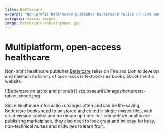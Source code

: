 ```yaml
---
title: Bettercare
excerpt: "Non-profit healthcare publisher Bettercare relies on Fire and Lion to develop and maintain its library of  open-access textbooks as books, ebooks and a website."
category: social-impact
image: bettercare-tablet-phone.jpg
---
```


# Multiplatform, open-access healthcare

Non-profit healthcare publisher [Bettercare](http://bettercare.co.za) relies on Fire and Lion to develop and maintain its library of  open-access textbooks as books, ebooks and a website.

![Bettercare on tablet and phone]({{ site.baseurl}}/images/bettercare-tablet-phone.jpg)

Since healthcare information changes often and can be life-saving, Bettercare books need to be stored and edited in single master files, with strict version control and maximum up-time. In a competitive healthcare-publishing marketplace, they also need to look great and be easy for busy, non-technical nurses and midwives to learn from.

